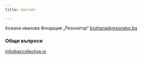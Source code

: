 ```yaml
---
title: контакт

---
```


божана иванова
Фондация „Резонатор“
[bozhana@resonator.bg](mailto:bozhana@resonator.bg)

### Общи въпроси 
[info@aircollective.io](mailto:info@aircollective.io)

